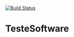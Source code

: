 [![Build Status](https://travis-ci.org/gustavohenriquerssilva/TesteSoftware.svg?branch=master)](https://travis-ci.com/github/gustavohenriquerssilva/TesteSoftware)


# TesteSoftware

